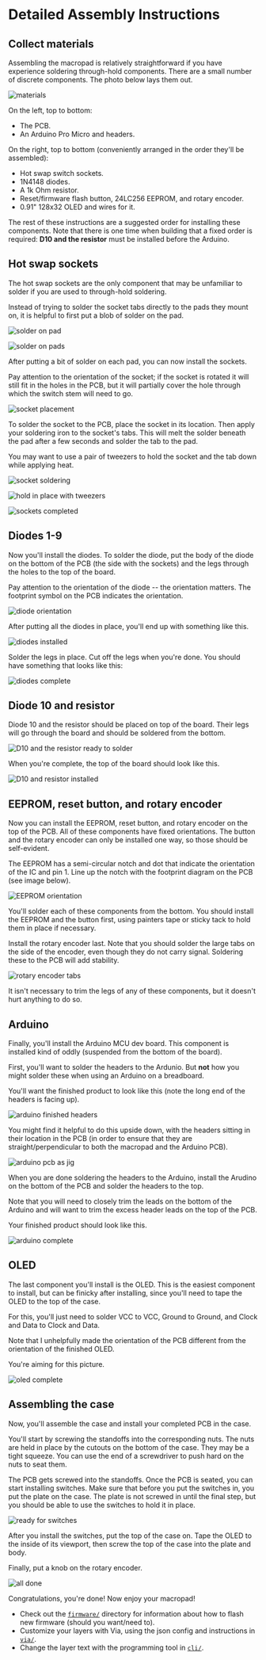 # Detailed Assembly Instructions

## Collect materials

Assembling the macropad is relatively straightforward if you have experience
soldering through-hold components. There are a small number of discrete
components. The photo below lays them out.

![materials](./img/bom.jpeg)

On the left, top to bottom:

* The PCB.
* An Arduino Pro Micro and headers.

On the right, top to bottom (conveniently arranged in the order they'll be
assembled):

* Hot swap switch sockets.
* 1N4148 diodes.
* A 1k Ohm resistor.
* Reset/firmware flash button, 24LC256 EEPROM, and rotary encoder.
* 0.91" 128x32 OLED and wires for it.

The rest of these instructions are a suggested order for installing these
components. Note that there is one time when building that a fixed order is
required: __D10 and the resistor__ must be installed before the Arduino.

## Hot swap sockets

The hot swap sockets are the only component that may be unfamiliar to solder if
you are used to through-hold soldering.

Instead of trying to solder the socket tabs directly to the pads they mount on,
it is helpful to first put a blob of solder on the pad.

![solder on pad](./img/socket-pad-solder0.jpeg)

![solder on pads](./img/socket-pad-solder0.jpeg)

After putting a bit of solder on each pad, you can now install the sockets.

Pay attention to the orientation of the socket; if the socket is rotated
it will still fit in the holes in the PCB, but it will partially cover the hole
through which the switch stem will need to go.

![socket placement](./img/socket-placement.jpeg)

To solder the socket to the PCB, place the socket in its location. Then apply
your soldering iron to the socket's tabs. This will melt the solder beneath the
pad after a few seconds and solder the tab to the pad.

You may want to use a pair of tweezers to hold the socket and the tab down while
applying heat.

![socket soldering](./img/socket-soldering.jpeg)

![hold in place with tweezers](./img/socket-tweezers.jpeg)

![sockets completed](./img/socket-complete.jpeg)

## Diodes 1-9

Now you'll install the diodes. To solder the diode, put the body of the diode on
the bottom of the PCB (the side with the sockets) and the legs through the holes
to the top of the board.

Pay attention to the orientation of the diode -- the orientation matters. The
footprint symbol on the PCB indicates the orientation.

![diode orientation](./img/diode-orientation.jpeg)

After putting all the diodes in place, you'll end up with something like this.

![diodes installed](./img/diodes-installed.jpeg)

Solder the legs in place. Cut off the legs when you're done. You should have
something that looks like this:

![diodes complete](./img/diodes-complete.jpeg)

## Diode 10 and resistor

Diode 10 and the resistor should be placed on top of the board. Their legs will
go through the board and should be soldered from the bottom.

![D10 and the resistor ready to solder](./img/d10-ready.jpeg)

When you're complete, the top of the board should look like this.

![D10 and resistor installed](./img/d10-complete.jpeg)

## EEPROM, reset button, and rotary encoder

Now you can install the EEPROM, reset button, and rotary encoder on the top of
the PCB. All of these components have fixed orientations. The button and the
rotary encoder can only be installed one way, so those should be self-evident.

The EEPROM has a semi-circular notch and dot that indicate the orientation of
the IC and pin 1. Line up the notch with the footprint diagram on the PCB (see
image below).

![EEPROM orientation](./img/eeprom-orientation.jpeg)

You'll solder each of these components from the bottom. You should install the
EEPROM and the button first, using painters tape or sticky tack to hold them in
place if necessary.

Install the rotary encoder last. Note that you should solder the large tabs on
the side of the encoder, even though they do not carry signal. Soldering these
to the PCB will add stability.

![rotary encoder tabs](./img/rotary-encoder-solder.jpeg)

It isn't necessary to trim the legs of any of these components, but it doesn't
hurt anything to do so.

## Arduino

Finally, you'll install the Arduino MCU dev board. This component is installed
kind of oddly (suspended from the bottom of the board). 

First, you'll want to solder the headers to the Ardunio. But __not__ how you
might solder these when using an Arduino on a breadboard. 

You'll want the finished product to look like this (note the long end of the
headers is facing up).

![arduino finished headers](./img/arduino-headers.jpeg)

You might find it helpful to do this upside down, with the headers sitting in
their location in the PCB (in order to ensure that they are
straight/perpendicular to both the macropad and the Arduino PCB).

![arduino pcb as jig](./img/arduino-pcb-jig.jpeg)

When you are done soldering the headers to the Arduino, install the Arudino on
the bottom of the PCB and solder the headers to the top.

Note that you will need to closely trim the leads on the bottom of the Arduino
and will want to trim the excess header leads on the top of the PCB.

Your finished product should look like this.

![arduino complete](./img/arduino-complete.jpeg)

## OLED

The last component you'll install is the OLED. This is the easiest component to
install, but can be finicky after installing, since you'll need to tape the OLED
to the top of the case. 

For this, you'll just need to solder VCC to VCC, Ground to Ground, and
Clock and Data to Clock and Data. 

Note that I unhelpfully made the orientation of the PCB different from the
orientation of the finished OLED.

You're aiming for this picture.

![oled complete](./img/oled-complete.jpeg)

## Assembling the case

Now, you'll assemble the case and install your completed PCB in the case.

You'll start by screwing the standoffs into the corresponding nuts. The nuts are
held in place by the cutouts on the bottom of the case. They may be a tight
squeeze. You can use the end of a screwdriver to push hard on the nuts to seat
them.

The PCB gets screwed into the standoffs. Once the PCB is seated, you can start
installing switches. Make sure that before you put the switches in, you put the
plate on the case. The plate is not screwed in until the final step, but you
should be able to use the switches to hold it in place.

![ready for switches](./img/ready-for-switches.jpeg)

After you install the switches, put the top of the case on. Tape the OLED to the
inside of its viewport, then screw the top of the case into the plate and body.

Finally, put a knob on the rotary encoder.

![all done](./img/complete.jpeg)

Congratulations, you're done! Now enjoy your macropad!

* Check out the [`firmware/`](../firmware) directory for information about how
  to flash new firmware (should you want/need to).
* Customize your layers with Via, using the json config and instructions in
  [`via/`](../via).
* Change the layer text with the programming tool in [`cli/`](../cli).
